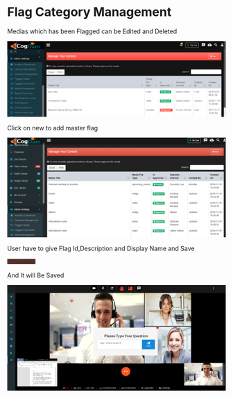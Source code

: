 # Flag Category Management

Medias which has been Flagged can be Edited and Deleted

![](../../.gitbook/assets/image%20%2813%29.png)

Click on new to add master flag

![](../../.gitbook/assets/image%20%28269%29.png)

User have to give Flag Id,Description and Display Name and Save

![](../../.gitbook/assets/image%20%2812%29.png)

And It will Be Saved

![](../../.gitbook/assets/image%20%2889%29.png)



